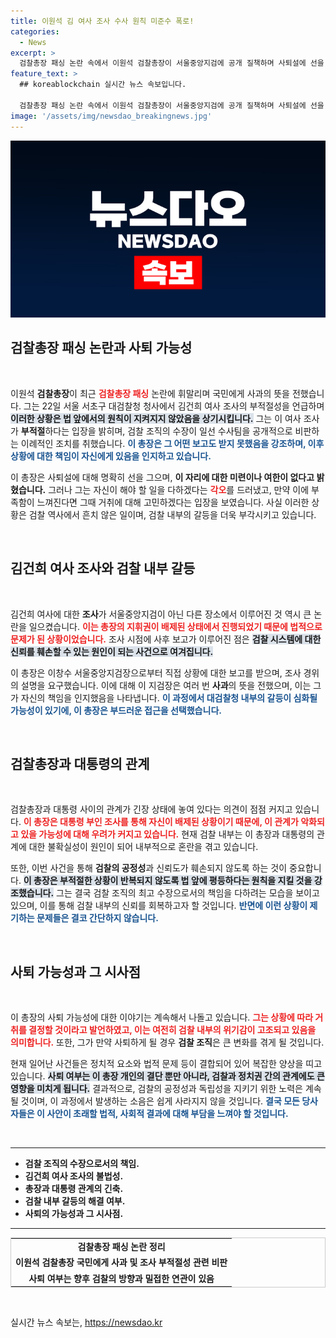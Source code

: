 ```yaml
---
title: 이원석 김 여사 조사 수사 원칙 미준수 폭로!
categories:
  - News
excerpt: >
  검찰총장 패싱 논란 속에서 이원석 검찰총장이 서울중앙지검에 공개 질책하며 사퇴설에 선을 그었다. 김건희 여사 조사 과정의 부적절함을 지적하며 법 앞에 성역은 없다는 원칙을 강조, 향후 거취에 관심이 집중된다.
feature_text: >
  ## koreablockchain 실시간 뉴스 속보입니다.

  검찰총장 패싱 논란 속에서 이원석 검찰총장이 서울중앙지검에 공개 질책하며 사퇴설에 선을 그었다. 김건희 여사 조사 과정의 부적절함을 지적하며 법 앞에 성역은 없다는 원칙을 강조, 향후 거취에 관심이 집중된다.
image: '/assets/img/newsdao_breakingnews.jpg'
---
```


<p><img src="/assets/img/newsdao_breakingnews.jpg" alt="koreablockchain 속보" /></p>

<h2 data-ke-size="size26">검찰총장 패싱 논란과 사퇴 가능성</h2>

<p data-ke-size="size16">&nbsp;</p>

<p>이원석 <b>검찰총장</b>이 최근 <b><span style="color: #ee2323;">검찰총장 패싱</span></b> 논란에 휘말리며 국민에게 사과의 뜻을 전했습니다. 그는 22일 서울 서초구 대검찰청 청사에서 김건희 여사 조사의 부적절성을 언급하며 <b><span style="background-color: #21538527;">이러한 상황은 법 앞에서의 원칙이 지켜지지 않았음을 상기시킵니다.</span></b> 그는 이 여사 조사가 <b>부적절</b>하다는 입장을 밝히며, 검찰 조직의 수장이 일선 수사팀을 공개적으로 비판하는 이례적인 조치를 취했습니다. <b><span style="color: #1a5490;">이 총장은 그 어떤 보고도 받지 못했음을 강조하며, 이후 상황에 대한 책임이 자신에게 있음을 인지하고 있습니다.</span></b>   </p>

<p>이 총장은 사퇴설에 대해 명확히 선을 그으며, <b>이 자리에 대한 미련이나 여한이 없다고 밝혔습니다.</b> 그러나 그는 자신이 해야 할 일을 다하겠다는 <b><span style="color: #ee2323;">각오</span></b>를 드러냈고, 만약 이에 부족함이 느껴진다면 그때 거취에 대해 고민하겠다는 입장을 보였습니다. 사실 이러한 상황은 검찰 역사에서 흔치 않은 일이며, 검찰 내부의 갈등을 더욱 부각시키고 있습니다.</p>

<p data-ke-size="size16">&nbsp;</p>

<h2 data-ke-size="size26">김건희 여사 조사와 검찰 내부 갈등</h2>

<p data-ke-size="size16">&nbsp;</p>

<p>김건희 여사에 대한 <b>조사</b>가 서울중앙지검이 아닌 다른 장소에서 이루어진 것 역시 큰 논란을 일으켰습니다. <b><span style="color: #ee2323;">이는 총장의 지휘권이 배제된 상태에서 진행되었기 때문에 법적으로 문제가 된 상황이었습니다.</span></b> 조사 시점에 사후 보고가 이루어진 점은 <b><span style="background-color: #21538527;">검찰 시스템에 대한 신뢰를 훼손할 수 있는 원인이 되는 사건으로 여겨집니다.</span></b>  </p>

<p>이 총장은 이창수 서울중앙지검장으로부터 직접 상황에 대한 보고를 받으며, 조사 경위의 설명을 요구했습니다. 이에 대해 이 지검장은 여러 번 <b>사과</b>의 뜻을 전했으며, 이는 그가 자신의 책임을 인지했음을 나타냅니다. <b><span style="color: #1a5490;">이 과정에서 대검찰청 내부의 갈등이 심화될 가능성이 있기에, 이 총장은 부드러운 접근을 선택했습니다.</span></b> </p>

<p data-ke-size="size16">&nbsp;</p>

<h2 data-ke-size="size26">검찰총장과 대통령의 관계</h2>

<p data-ke-size="size16">&nbsp;</p>

<p>검찰총장과 대통령 사이의 관계가 긴장 상태에 놓여 있다는 의견이 점점 커지고 있습니다. <b><span style="color: #ee2323;">이 총장은 대통령 부인 조사를 통해 자신이 배제된 상황이기 때문에, 이 관계가 악화되고 있을 가능성에 대해 우려가 커지고 있습니다.</span></b> 현재 검찰 내부는 이 총장과 대통령의 관계에 대한 불확실성이 원인이 되어 내부적으로 혼란을 겪고 있습니다.  </p>

<p>또한, 이번 사건을 통해 <b>검찰의 공정성</b>과 신뢰도가 훼손되지 않도록 하는 것이 중요합니다. <b><span style="background-color: #21538527;">이 총장은 부적절한 상황이 반복되지 않도록 법 앞에 평등하다는 원칙을 지킬 것을 강조했습니다.</span></b> 그는 결국 검찰 조직의 최고 수장으로서의 책임을 다하려는 모습을 보이고 있으며, 이를 통해 검찰 내부의 신뢰를 회복하고자 할 것입니다. <b><span style="color: #1a5490;">반면에 이런 상황이 제기하는 문제들은 결코 간단하지 않습니다.</span></b> </p>

<p data-ke-size="size16">&nbsp;</p>

<h2 data-ke-size="size26">사퇴 가능성과 그 시사점</h2>

<p data-ke-size="size16">&nbsp;</p>

<p>이 총장의 사퇴 가능성에 대한 이야기는 계속해서 나돌고 있습니다. <b><span style="color: #ee2323;">그는 상황에 따라 거취를 결정할 것이라고 발언하였고, 이는 여전히 검찰 내부의 위기감이 고조되고 있음을 의미합니다.</span></b> 또한, 그가 만약 사퇴하게 될 경우 <b>검찰 조직</b>은 큰 변화를 겪게 될 것입니다.  </p>

<p>현재 일어난 사건들은 정치적 요소와 법적 문제 등이 결합되어 있어 복잡한 양상을 띠고 있습니다. <b><span style="background-color: #21538527;">사퇴 여부는 이 총장 개인의 결단 뿐만 아니라, 검찰과 정치권 간의 관계에도 큰 영향을 미치게 됩니다.</span></b> 결과적으로, 검찰의 공정성과 독립성을 지키기 위한 노력은 계속될 것이며, 이 과정에서 발생하는 소음은 쉽게 사라지지 않을 것입니다. <b><span style="color: #1a5490;">결국 모든 당사자들은 이 사안이 초래할 법적, 사회적 결과에 대해 부담을 느껴야 할 것입니다.</span></b> </p>

<p data-ke-size="size16">&nbsp;</p>

<hr />

<ul>
<li><b>검찰 조직의 수장으로서의 책임.</b></li>
<li><b>김건희 여사 조사의 불법성.</b></li>
<li><b>총장과 대통령 관계의 긴축.</b></li>
<li><b>검찰 내부 갈등의 해결 여부.</b></li>
<li><b>사퇴의 가능성과 그 시사점.</b></li>
</ul>

<hr />

<table style="border: 1px solid #ccc; width: 100%;">
<tr>
<td style="text-align: center; height: 17px;"><b>검찰총장 패싱 논란 정리</b></td>
</tr>
<tr>
<td style="text-align: center;"><b>이원석 검찰총장&nbsp;국민에게 사과 및 조사 부적절성 관련 비판</b></td>
</tr>
<tr>
<td style="text-align: center;"><b>사퇴 여부는 향후 검찰의 방향과 밀접한 연관이 있음</b></td>
</tr>
</table>

<p data-ke-size="size16">&nbsp;</p>
실시간 뉴스 속보는, <a href="https://newsdao.kr" rel="dofollow">https://newsdao.kr</a>


